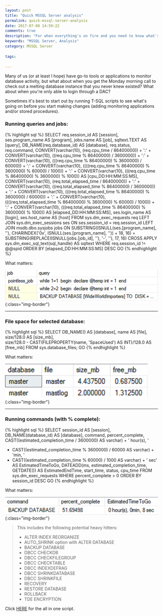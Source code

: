 ```yaml
---
layout: post
title: "Quick MSSQL Server analysis"
permalink: quick-mssql-server-analysis
date: 2017-07-08 14:59:22
comments: true
description: "For when everything's on fire and you need to know what's running."
keywords: "MSSQL Server, Analysis"
category: MSSQL Server

tags:

---
```


Many of us (or at least I hope) have go-to tools or applications to monitor database activity, but what about when you get the Monday morning call to check out a melting database instance that you never knew existed?
What about when you're only able to login through a DAC?

Sometimes it's best to start out by running T-SQL scripts to see what's going on before you start making changes (adding monitoring applications and/or stored procedures).

### **Running queries and jobs:**

{% highlight sql %}
SELECT
  req.session_id AS [session],
  ses.program_name AS [program],
  jobs.name AS [job],
  sqltext.TEXT AS [query],
  DB_NAME(req.database_id) AS [database],
  req.status,
  req.command,
  CONVERT(varchar(10), (req.cpu_time / 86400000)) + ':' +
  CONVERT(varchar(10), ((req.cpu_time % 86400000) / 3600000)) + ':' +
  CONVERT(varchar(10), (((req.cpu_time % 86400000) % 3600000) / 60000)) + ':' +
  CONVERT(varchar(10), ((((req.cpu_time % 86400000) % 3600000) % 60000) / 1000)) + ':' +
  CONVERT(varchar(10), (((req.cpu_time % 86400000) % 3600000) % 1000)) AS [cpu_DD:HH:MM:SS:MS],
  CONVERT(varchar(10), (req.total_elapsed_time / 86400000)) + ':' +
  CONVERT(varchar(10), ((req.total_elapsed_time % 86400000) / 3600000)) + ':' +
  CONVERT(varchar(10), (((req.total_elapsed_time % 86400000) % 3600000) / 60000)) + ':' +
  CONVERT(varchar(10), ((((req.total_elapsed_time % 86400000) % 3600000) % 60000) / 1000)) + ':' +
  CONVERT(varchar(10), (((req.total_elapsed_time % 86400000) % 3600000) % 1000)) AS [elapsed_DD:HH:MM:SS:MS],
  ses.login_name AS [login],
  ses.host_name AS [host]
FROM sys.dm_exec_requests req
LEFT JOIN sys.dm_exec_sessions ses
  ON ses.session_id = req.session_id
LEFT JOIN msdb.dbo.sysjobs jobs
  ON SUBSTRING(ISNULL(ses.[program_name], ''), CHARINDEX('0x', ISNULL(ses.[program_name], '')) + 18, 16)
  = SUBSTRING(REPLACE(ISNULL(jobs.[job_id], ''), '-', ''), 17, 16)
CROSS APPLY sys.dm_exec_sql_text(sql_handle) AS sqltext
WHERE req.session_id != @@spid
ORDER BY [elapsed_DD:HH:MM:SS:MS] DESC
GO
{% endhighlight %}

What matters:

![Running Queries](../images/running_queries.png){:class="img-border"}

---

### **File space for selected database:**

{% highlight sql %}
SELECT 
  DB_NAME() AS [database], 
  name AS [file], 
  size/128.0 AS [size_mb],  
  size/128.0 - CAST(FILEPROPERTY(name, 'SpaceUsed') AS INT)/128.0 AS [free_mb] 
FROM sys.database_files; 
GO
{% endhighlight %}

What matters:

![Database File Size](../images/db_file_size.png){:class="img-border"}

---

### **Running commands (with % complete):**

{% highlight sql %}
SELECT
  session_id AS [session],
  DB_NAME(database_id) AS [database],
  command,
  percent_complete,
  CAST((estimated_completion_time / 3600000) AS varchar) + ' hour(s), '
  + CAST((estimated_completion_time % 3600000) / 60000 AS varchar) + 'min, '
  + CAST((estimated_completion_time % 60000) / 1000 AS varchar) + ' sec' AS EstimatedTimeToGo,
  DATEADD(ms, estimated_completion_time, GETDATE()) AS EstimatedEndTime,
  start_time,
  status,
  cpu_time
FROM sys.dm_exec_requests
WHERE percent_complete > 0
ORDER BY session_id DESC
GO
{% endhighlight %}

What matters:

![Command Status](../images/command_status.png){:class="img-border"}

>This includes the following potential heavy hitters:
>
> * ALTER INDEX REORGANIZE
> * AUTO_SHRINK option with ALTER DATABASE
> * BACKUP DATABASE
> * DBCC CHECKDB
> * DBCC CHECKFILEGROUP
> * DBCC CHECKTABLE
> * DBCC INDEXDEFRAG
> * DBCC SHRINKDATABASE
> * DBCC SHRINKFILE
> * RECOVERY
> * RESTORE DATABASE
> * ROLLBACK
> * TDE ENCRYPTION

Click <a href="https://gist.githubusercontent.com/JosiahSiegel/500d25c187f97f1737de/raw/quick_analysis.sql" target="_blank">HERE</a> for the all in one script.

